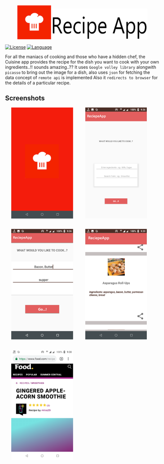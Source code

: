 <p align="center"><img height="110px" width="110px" src="./branding/other/logo.png" alt="Reciepe App"/><img height="100px" width="315px" src="./branding/other/text.png" alt="Reciepe App"/></p>



[![License](https://img.shields.io/badge/License-MIT-green)](https://github.com/yashgoyal2802/ReciepeApp/blob/master/LICENSE)
[![Language](https://img.shields.io/badge/Kotlin-100.0%25-success)](https://kotlinlang.org/)


For all the maniacs of cooking and those who have a hidden chef, the Cuisine app provides the recipe for the dish you want to cook with your own ingredients..!!
sounds amazing..??
It uses `Google volley library` alongwith `picasso` to bring out the image for a dish, also uses `json` for fetching the data
concept of `remote api` is implemented
Also it `redirects to browser` for the details of a particular recipe.

## Screenshots

<div style="display:flex;">
<img alt="App image" src="./branding/screenshots/Group_4.png" width="40%" hspace="20">
<img alt="App image" src="./branding/screenshots/Group_5.png" width="40%" hspace="20">
</div>
<br/>
<br/>
<div style="display:flex;">
<img alt="App image" src="./branding/screenshots/Group_1.png" width="40%" hspace="20">
<img alt="App image" src="./branding/screenshots/Group_2.png" width="40%" hspace="20">
</div>
<br/>
<br/>
<div>
<img alt="App image" src="./branding/screenshots/Group_3.png" width="40%" hspace="20">
</div>